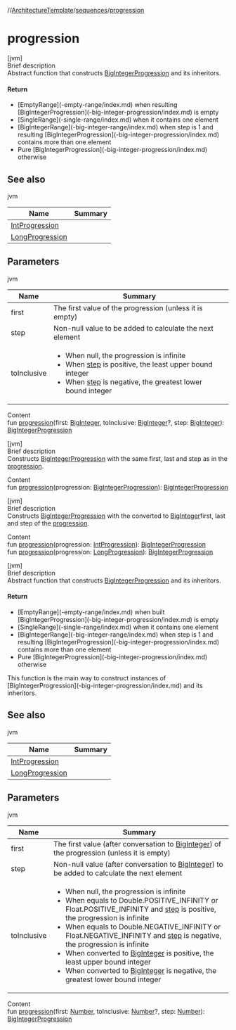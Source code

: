 //[ArchitectureTemplate](../index.md)/[sequences](index.md)/[progression](progression.md)



# progression  
[jvm]  
Brief description  
Abstract function that constructs [BigIntegerProgression](-big-integer-progression/index.md) and its inheritors.  
  


#### Return  
<ul><li>[EmptyRange](-empty-range/index.md) when resulting [BigIntegerProgression](-big-integer-progression/index.md) is empty</li><li>[SingleRange](-single-range/index.md) when it contains one element</li><li>[BigIntegerRange](-big-integer-range/index.md) when step is 1 and resulting [BigIntegerProgression](-big-integer-progression/index.md) contains more than one element</li><li>Pure [BigIntegerProgression](-big-integer-progression/index.md) otherwise</li></ul>  
  


## See also  
  
jvm  
  
|  Name|  Summary| 
|---|---|
| [IntProgression](https://kotlinlang.org/api/latest/jvm/stdlib/kotlin.ranges/-int-progression/index.html)| 
| [LongProgression](https://kotlinlang.org/api/latest/jvm/stdlib/kotlin.ranges/-long-progression/index.html)| 
  


## Parameters  
  
jvm  
  
|  Name|  Summary| 
|---|---|
| first| The first value of the progression (unless it is empty)
| step| Non-null value to be added to calculate the next element
| toInclusive| <ul><li>When null, the progression is infinite</li><li>When [step]() is positive, the least upper bound integer</li><li>When [step]() is negative, the greatest lower bound integer</li></ul>
  
  
Content  
fun [progression](progression.md)(first: [BigInteger](https://docs.oracle.com/javase/8/docs/api/java/math/BigInteger.html), toInclusive: [BigInteger](https://docs.oracle.com/javase/8/docs/api/java/math/BigInteger.html)?, step: [BigInteger](https://docs.oracle.com/javase/8/docs/api/java/math/BigInteger.html)): [BigIntegerProgression](-big-integer-progression/index.md)  


[jvm]  
Brief description  
Constructs [BigIntegerProgression](-big-integer-progression/index.md) with the same first, last and step as in the [progression]().  
  
  
Content  
fun [progression](progression.md)(progression: [BigIntegerProgression](-big-integer-progression/index.md)): [BigIntegerProgression](-big-integer-progression/index.md)  


[jvm]  
Brief description  
Constructs [BigIntegerProgression](-big-integer-progression/index.md) with the converted to [BigInteger](https://docs.oracle.com/javase/8/docs/api/java/math/BigInteger.html)first, last and step of the [progression]().  
  
  
Content  
fun [progression](progression.md)(progression: [IntProgression](https://kotlinlang.org/api/latest/jvm/stdlib/kotlin.ranges/-int-progression/index.html)): [BigIntegerProgression](-big-integer-progression/index.md)  
fun [progression](progression.md)(progression: [LongProgression](https://kotlinlang.org/api/latest/jvm/stdlib/kotlin.ranges/-long-progression/index.html)): [BigIntegerProgression](-big-integer-progression/index.md)  


[jvm]  
Brief description  
Abstract function that constructs [BigIntegerProgression](-big-integer-progression/index.md) and its inheritors.  
  


#### Return  
<ul><li>[EmptyRange](-empty-range/index.md) when built [BigIntegerProgression](-big-integer-progression/index.md) is empty</li><li>[SingleRange](-single-range/index.md) when it contains one element</li><li>[BigIntegerRange](-big-integer-range/index.md) when step is 1 and resulting [BigIntegerProgression](-big-integer-progression/index.md) contains more than one element</li><li>Pure [BigIntegerProgression](-big-integer-progression/index.md) otherwise</li></ul>This function is the main way to construct instances of [BigIntegerProgression](-big-integer-progression/index.md) and its inheritors.  
  


## See also  
  
jvm  
  
|  Name|  Summary| 
|---|---|
| [IntProgression](https://kotlinlang.org/api/latest/jvm/stdlib/kotlin.ranges/-int-progression/index.html)| 
| [LongProgression](https://kotlinlang.org/api/latest/jvm/stdlib/kotlin.ranges/-long-progression/index.html)| 
  


## Parameters  
  
jvm  
  
|  Name|  Summary| 
|---|---|
| first| The first value (after conversation to [BigInteger](https://docs.oracle.com/javase/8/docs/api/java/math/BigInteger.html)) of the progression (unless it is empty)
| step| Non-null value (after conversation to [BigInteger](https://docs.oracle.com/javase/8/docs/api/java/math/BigInteger.html)) to be added to calculate the next element
| toInclusive| <ul><li>When null, the progression is infinite</li><li>When equals to Double.POSITIVE_INFINITY or Float.POSITIVE_INFINITY and [step]() is positive, the progression is infinite</li><li>When equals to Double.NEGATIVE_INFINITY or Float.NEGATIVE_INFINITY and [step]() is negative, the progression is infinite</li><li>When converted to [BigInteger]() is positive, the least upper bound integer</li><li>When converted to [BigInteger]() is negative, the greatest lower bound integer</li></ul>
  
  
Content  
fun [progression](progression.md)(first: [Number](https://kotlinlang.org/api/latest/jvm/stdlib/kotlin/-number/index.html), toInclusive: [Number](https://kotlinlang.org/api/latest/jvm/stdlib/kotlin/-number/index.html)?, step: [Number](https://kotlinlang.org/api/latest/jvm/stdlib/kotlin/-number/index.html)): [BigIntegerProgression](-big-integer-progression/index.md)  




